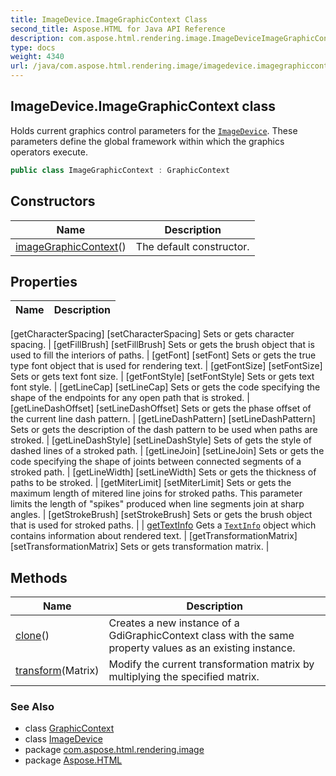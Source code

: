 ```yaml
---
title: ImageDevice.ImageGraphicContext Class
second_title: Aspose.HTML for Java API Reference
description: com.aspose.html.rendering.image.ImageDeviceImageGraphicContext class. Holds current graphics control parameters for the ImageDevice. These parameters define the global framework within which the graphics operators execute
type: docs
weight: 4340
url: /java/com.aspose.html.rendering.image/imagedevice.imagegraphiccontext/
---
```

## ImageDevice.ImageGraphicContext class

Holds current graphics control parameters for the [`ImageDevice`](../imagedevice/). These parameters define the global framework within which the graphics operators execute.

```java
public class ImageGraphicContext : GraphicContext
```

## Constructors

| Name | Description |
| --- | --- |
| [imageGraphicContext](../../com.aspose.html.rendering.image/imagedevice.imagegraphiccontext/.ctor)() | The default constructor. |

## Properties

| Name | Description |
| --- | --- |
[getCharacterSpacing]
[setCharacterSpacing] Sets or gets character spacing. |
[getFillBrush]
[setFillBrush] Sets or gets the brush object that is used to fill the interiors of paths. |
[getFont]
[setFont] Sets or gets the true type font object that is used for rendering text. |
[getFontSize]
[setFontSize] Sets or gets text font size. |
[getFontStyle]
[setFontStyle] Sets or gets text font style. |
[getLineCap]
[setLineCap] Sets or gets the code specifying the shape of the endpoints for any open path that is stroked. |
[getLineDashOffset]
[setLineDashOffset] Sets or gets the phase offset of the current line dash pattern. |
[getLineDashPattern]
[setLineDashPattern] Sets or gets the description of the dash pattern to be used when paths are stroked. |
[getLineDashStyle]
[setLineDashStyle] Sets of gets the style of dashed lines of a stroked path. |
[getLineJoin]
[setLineJoin] Sets or gets the code specifying the shape of joints between connected segments of a stroked path. |
[getLineWidth]
[setLineWidth] Sets or gets the thickness of paths to be stroked. |
[getMiterLimit]
[setMiterLimit] Sets or gets the maximum length of mitered line joins for stroked paths. This parameter limits the length of "spikes" produced when line segments join at sharp angles. |
[getStrokeBrush]
[setStrokeBrush] Sets or gets the brush object that is used for stroked paths. |
| [getTextInfo](../../com.aspose.html.rendering/graphiccontext/textinfo/) Gets a [`TextInfo`](../../com.aspose.html.rendering/textinfo/) object which contains information about rendered text. |
[getTransformationMatrix]
[setTransformationMatrix] Sets or gets transformation matrix. |

## Methods

| Name | Description |
| --- | --- |
| [clone](../../com.aspose.html.rendering.image/imagedevice.imagegraphiccontext/clone)() | Creates a new instance of a GdiGraphicContext class with the same property values as an existing instance. |
| [transform](../../com.aspose.html.rendering.image/imagedevice.imagegraphiccontext/transform)(Matrix) | Modify the current transformation matrix by multiplying the specified matrix. |

### See Also

* class [GraphicContext](../../com.aspose.html.rendering/graphiccontext/)
* class [ImageDevice](../imagedevice/)
* package [com.aspose.html.rendering.image](../../com.aspose.html.rendering.image/)
* package [Aspose.HTML](../../)

